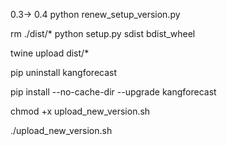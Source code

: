 0.3-> 0.4
python renew_setup_version.py

rm ./dist/*
python setup.py sdist bdist_wheel

<!-- twine upload dist/kangforecast-0.3-py3-none-any.whl -->
twine upload dist/*


pip uninstall kangforecast

pip install --no-cache-dir --upgrade kangforecast


chmod +x upload_new_version.sh




<!-- 一个命令 包含以上所有 -->
./upload_new_version.sh
